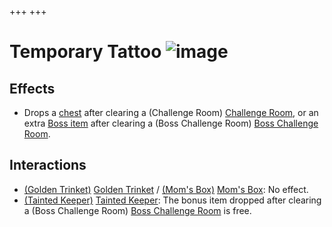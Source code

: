 +++
+++

 # Temporary Tattoo ![image](/image/Temporary_Tattoo.png) 

Effects
---------


* Drops a [chest](/wiki/Chest "Chest") after clearing a (Challenge Room) [Challenge Room](/wiki/Challenge_Room "Challenge Room"), or an extra [Boss item](/wiki/Boss_(Item_Pool) "Boss (Item Pool)") after clearing a (Boss Challenge Room) [Boss Challenge Room](/wiki/Boss_Challenge_Room "Boss Challenge Room").


Interactions
--------------


* [(Golden Trinket)](/wiki/Golden_Trinket "Golden Trinket") [Golden Trinket](/wiki/Golden_Trinket "Golden Trinket") / [(Mom's Box)](/wiki/Mom%27s_Box "Mom's Box") [Mom's Box](/wiki/Mom%27s_Box "Mom's Box"): No effect.
* [(Tainted Keeper)](/wiki/Tainted_Keeper "Tainted Keeper") [Tainted Keeper](/wiki/Tainted_Keeper "Tainted Keeper"): The bonus item dropped after clearing a (Boss Challenge Room) [Boss Challenge Room](/wiki/Boss_Challenge_Room "Boss Challenge Room") is free.


